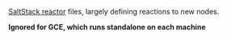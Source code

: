 [SaltStack reactor](http://docs.saltstack.com/en/latest/topics/reactor/) files, largely defining reactions to new nodes.

**Ignored for GCE, which runs standalone on each machine**
